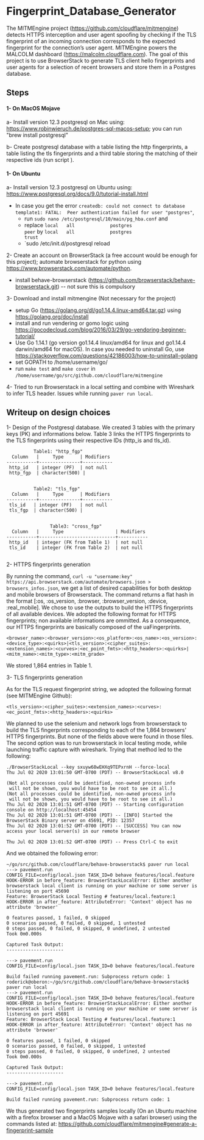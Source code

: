 # Fingerprint_Database_Generator
The MITMEngine project (https://github.com/cloudflare/mitmengine) detects HTTPS interception and user agent spoofing by checking if the TLS fingerprint of an incoming connection corresponds to the expected fingerprint for the connection’s user agent. MITMEngine powers the MALCOLM dashboard (https://malcolm.cloudflare.com). The goal of this project is to use BrowserStack to generate TLS client hello fingerprints and user agents for a selection of recent browsers and store them in a Postgres database.


## Steps

#### 1- On MacOS Mojave 

a- Install version 12.3 postgresql on Mac using: https://www.robinwieruch.de/postgres-sql-macos-setup;  you can run "brew install postgresql"

b- Create postgresql database with a table listing the http fingerprints, a table listing the tls fingerprints and a third table storing the matching of their respective ids (run script ). 
 
  
#### 1- On Ubuntu
 
a- Install version 12.3 postgresql on Ubuntu using: https://www.postgresql.org/docs/9.0/tutorial-install.html
  * In case you get the error `createdb: could not connect to database template1: FATAL:  Peer authentication failed for user "postgres"`,  
     * run `sudo nano /etc/postgresql/10/main/pg_hba.conf` and 
     * replace `local   all             postgres                                peer` by `local   all             postgres                                trust`
     * `sudo /etc/init.d/postgresql reload 

2- Create an account on BrowserStack (a free account would be enough for this project); automate browserstack for python using https://www.browserstack.com/automate/python. 
  * install behave-browserstack (https://github.com/browserstack/behave-browserstack.git) -- not sure this is compulsory
  
3- Download and install mitmengine (Not necessary for the project) 
  * setup Go (https://golang.org/dl/go1.14.4.linux-amd64.tar.gz) using https://golang.org/doc/install
  * install and run vendering or gomo logic using https://gocodecloud.com/blog/2016/03/29/go-vendoring-beginner-tutorial/ 
  * Use Go 1.14.1 (go version go1.14.4 linux/amd64 for linux and go1.14.4 darwin/amd64 for macOS). In case you needed to uninstall Go, use https://stackoverflow.com/questions/42186003/how-to-uninstall-golang
  * set GOPATH to /home/username/go/
  * run ``make test`` and ``make cover`` in ```/home/username/go/src/github.com/cloudflare/mitmengine```
 
4- Tried to run Browserstack in a local setting and combine with Wireshark to infer TLS header. Issues while running ```paver run local```. 


## Writeup on design choices

1- Design of the Postgresql database.
We created 3 tables with the primary keys (PK) and informations below. Table 3 links the HTTPS fingerprints to the TLS fingerprints using their respective IDs (http_is and tls_id). 

```
          Table1: "http_fgp"
  Column   |     Type      | Modifiers
-----------+---------------+-----------
 http_id   | integer (PF)  | not null
 http_fgp  | character(500) |


          Table2: "tls_fgp"
  Column   |     Type      | Modifiers
-----------+---------------+-----------
 tls_id   | integer (PF)   | not null
 tls_fgp  | character(500) | 


                Table3: "cross_fgp"
  Column   |     Type                   | Modifiers
-----------+----------------------------+-----------
 http_id   | integer (FK from Table 1)  | not null
 tls_id    | integer (FK from Table 2)  | not null
 
```

2- HTTPS fingerprints generation

By running the command,  `curl -u "username:key" https://api.browserstack.com/automate/browsers.json > browsers_infos.json`, we get a list of desired capabilities for both desktop and mobile browsers of Browserstack. The command returns a flat hash in the format [:os, :os_version, :browser, :browser_version, :device, :real_mobile]. We chose to use the outputs to build the HTTPS fingerprints of all available devices. We adopted the following format for HTTPS fingerprints; non available informations are ommitted. As a consequence, our HTTPS fingerprints are basically composed of the uaFingerprints.

```<browser_name>:<browser_version>:<os_platform>:<os_name>:<os_version>:<device_type>:<quirks>|<tls_version>:<cipher_suites>:<extension_names>:<curves>:<ec_point_fmts>:<http_headers>:<quirks>|<mitm_name>:<mitm_type>:<mitm_grade>```

We stored 1,864 entries in Table 1.


3- TLS fingerprints generation

As for the TLS request fingerprint string, we adopted the following format (see MITMEngine Github):

```<tls_version>:<cipher_suites>:<extension_names>:<curves>:<ec_point_fmts>:<http_headers>:<quirks>```

We planned to use the selenium and network logs from browserstack to build the TLS fingerprints corresponding to each of the 1,864 browsers' HTTPS fingerprints. But none of the fields above were found in those files. The second option was to run browserstack in local testing mode, while launching traffic capture with wireshark. Trying that method led to the following: 

```
./BrowserStackLocal --key sxuyw68wEHXq9TEPxrnH --force-local
Thu Jul 02 2020 13:01:50 GMT-0700 (PDT) -- BrowserStackLocal v8.0

(Not all processes could be identified, non-owned process info
 will not be shown, you would have to be root to see it all.)
(Not all processes could be identified, non-owned process info
 will not be shown, you would have to be root to see it all.)
Thu Jul 02 2020 13:01:51 GMT-0700 (PDT) -- Starting configuration console on http://localhost:45454
Thu Jul 02 2020 13:01:51 GMT-0700 (PDT) -- [INFO] Started the BrowserStack Binary server on 45691, PID: 12357
Thu Jul 02 2020 13:01:52 GMT-0700 (PDT) -- [SUCCESS] You can now access your local server(s) in our remote browser

Thu Jul 02 2020 13:01:52 GMT-0700 (PDT) -- Press Ctrl-C to exit
```

And we obtained the following error:

```
~/go/src/github.com/cloudflare/behave-browserstack$ paver run local
---> pavement.run
CONFIG_FILE=config/local.json TASK_ID=0 behave features/local.feature
HOOK-ERROR in before_feature: BrowserStackLocalError: Either another browserstack local client is running on your machine or some server is listening on port 45690
Feature: BrowserStack Local Testing # features/local.feature:1
HOOK-ERROR in after_feature: AttributeError: 'Context' object has no attribute 'browser'

0 features passed, 1 failed, 0 skipped
0 scenarios passed, 0 failed, 0 skipped, 1 untested
0 steps passed, 0 failed, 0 skipped, 0 undefined, 2 untested
Took 0m0.000s

Captured Task Output:
---------------------

---> pavement.run
CONFIG_FILE=config/local.json TASK_ID=0 behave features/local.feature

Build failed running pavement.run: Subprocess return code: 1
roderick@oberon:~/go/src/github.com/cloudflare/behave-browserstack$ paver run local
---> pavement.run
CONFIG_FILE=config/local.json TASK_ID=0 behave features/local.feature
HOOK-ERROR in before_feature: BrowserStackLocalError: Either another browserstack local client is running on your machine or some server is listening on port 45691
Feature: BrowserStack Local Testing # features/local.feature:1
HOOK-ERROR in after_feature: AttributeError: 'Context' object has no attribute 'browser'

0 features passed, 1 failed, 0 skipped
0 scenarios passed, 0 failed, 0 skipped, 1 untested
0 steps passed, 0 failed, 0 skipped, 0 undefined, 2 untested
Took 0m0.000s

Captured Task Output:
---------------------

---> pavement.run
CONFIG_FILE=config/local.json TASK_ID=0 behave features/local.feature

Build failed running pavement.run: Subprocess return code: 1

```

We  thus generated two fingerprints samples locally (On an Ubuntu machine with a firefox browser and a MacOS Mojave with a safari browser) using the commands listed at: https://github.com/cloudflare/mitmengine#generate-a-fingerprint-sample



